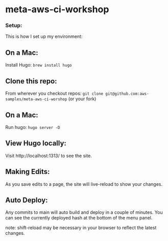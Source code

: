 # meta-aws-ci-workshop

### Setup:

This is how I set up my environment:

## On a Mac:
Install Hugo:
`brew install hugo`

## Clone this repo:
From wherever you checkout repos:
`git clone git@github.com:aws-samples/meta-aws-ci-worshop` (or your fork)

## On a Mac:
Run hugo:
`hugo server -D`

## View Hugo locally:
Visit http://localhost:1313/ to see the site.

## Making Edits:
As you save edits to a page, the site will live-reload to show your changes.

## Auto Deploy:
Any commits to main will auto build and deploy in a couple of minutes. You can see the currently deployed hash at the bottom of the menu panel.

note: shift-reload may be necessary in your browser to reflect the latest changes.